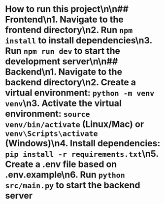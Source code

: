 # How to run this project\n\n## Frontend\n1. Navigate to the frontend directory\n2. Run `npm install` to install dependencies\n3. Run `npm run dev` to start the development server\n\n## Backend\n1. Navigate to the backend directory\n2. Create a virtual environment: `python -m venv venv`\n3. Activate the virtual environment: `source venv/bin/activate` (Linux/Mac) or `venv\Scripts\activate` (Windows)\n4. Install dependencies: `pip install -r requirements.txt`\n5. Create a .env file based on .env.example\n6. Run `python src/main.py` to start the backend server
